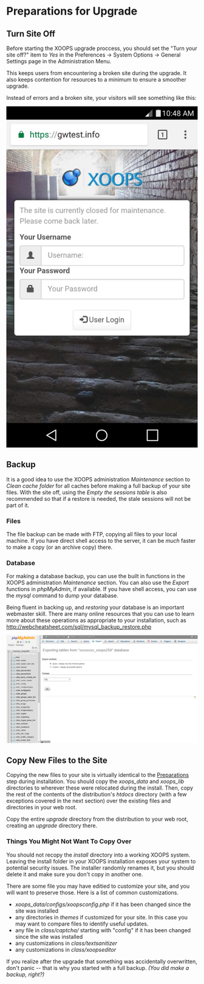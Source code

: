 # Preparations for Upgrade

## Turn Site Off

Before starting the XOOPS upgrade proccess, you should set the "Turn your site off?"
item to *Yes* in the Preferences -> System Options -> General Settings page
in the Administration Menu.

This keeps users from encountering a broken site during the upgrade. It also
keeps contention for resources to a minimum to ensure a smoother upgrade.

Instead of errors and a broken site, your visitors will see something like this:

![Site Closed on Mobile](../../assets/mobile-site-closed.png)

## Backup

It is a good idea to use the XOOPS administration *Maintenance* section to
*Clean cache folder* for all caches before making a full backup of your
site files. With the site off, using the *Empty the sessions table* is also
recommended so that if a restore is needed, the stale sessions will not be
part of it.

### Files

The file backup can be made with FTP, copying all files to your local machine.
If you have direct shell access to the server, it can be *much* faster to
make a copy (or an archive copy) there.

### Database

For making a database backup, you can use the built in functions in the XOOPS
administration *Maintenance* section. You can also use the *Export* functions
in *phpMyAdmin*, if available. If you have shell access, you can use the *mysql*
command to dump your database.

Being fluent in backing up, and *restoring* your database is an important
webmaster skill. There are many online resources that you can use to learn
more about these operations as appropriate to your installation, such as
http://webcheatsheet.com/sql/mysql_backup_restore.php

![phpMyAdmin Export](../../assets/phpmyadmin-export-01.png)

## Copy New Files to the Site

Copying the new files to your site is virtually identical to the [Preparations](../preparations/README.md)
step during installation. You should copy the *xoops_data* and *xoops_lib*
directories to wherever these were relocated during the install. Then, copy
the rest of the contents of the distribution's *htdocs* directory (with
a few exceptions covered in the next section) over the existing files and
directories in your web root.

Copy the entire *upgrade* directory from the distribution to your web root,
creating an *upgrade* directory there.

### Things You Might Not Want To Copy Over

You should not recopy the *install* directory into a working XOOPS system.
Leaving the install folder in your XOOPS installation exposes your system
to potential security issues. The installer randomly renames it, but you
should delete it and make sure you don't copy in another one.

There are some file you may have editied to customize your site, and you will
want to preserve those. Here is a list of common customizations.

- *xoops_data/configs/xoopsconfig.php* if it has been changed since the site was installed
- any directories in *themes* if customized for your site. In this case you may want to compare files to identify useful updates.
- any file in *class/captcha/* starting with "config" if it has been changed since the site was installed
- any customizations in *class/textsanitizer*
- any customizations in *class/xoopseditor*

If you realize after the upgrade that something was accidentally overwritten,
don't panic -- that is why you started with a full backup. *(You did make a backup, right?)*

